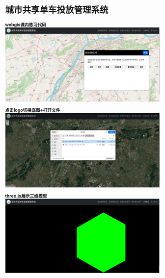 # 城市共享单车投放管理系统
**webgis课内练习代码**
![alt text](misc/1.png)


**点击logo切换底图+打开文件**
![alt text](misc/2.png)

**three.js展示三维模型**
![alt text](misc/3.png)